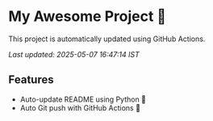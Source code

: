 # My Awesome Project 🚀

This project is automatically updated using GitHub Actions.

_Last updated: 2025-05-07 16:47:14 IST_

## Features
- Auto-update README using Python 🐍
- Auto Git push with GitHub Actions 🤖
